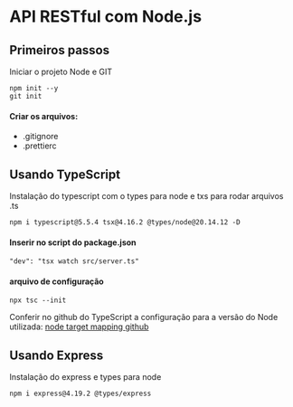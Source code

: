 # API RESTful com Node.js

## Primeiros passos

Iniciar o projeto Node e GIT

```
npm init --y
git init
```

#### Criar os arquivos:

- .gitignore
- .prettierc

## Usando TypeScript

Instalação do typescript com o types para node e txs para rodar arquivos .ts

```
npm i typescript@5.5.4 tsx@4.16.2 @types/node@20.14.12 -D
```

#### Inserir no script do package.json

```
"dev": "tsx watch src/server.ts"
```

#### arquivo de configuração

```
npx tsc --init
```

Conferir no github do TypeScript a configuração para a versão do Node utilizada:
[node target mapping github](https://github.com/microsoft/TypeScript/wiki/Node-Target-Mapping)

## Usando Express

Instalação do express e types para node

```
npm i express@4.19.2 @types/express
```
